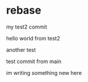 # rebase

my test2 commit

hello world from test2

another test

test commit from main

im writing something new here
